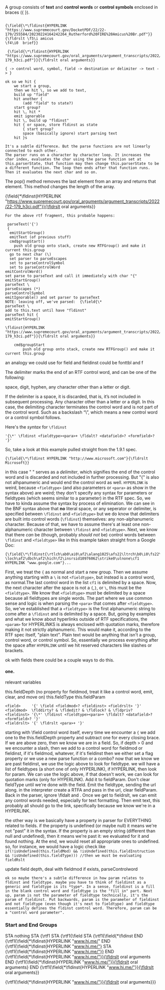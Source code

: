 A group consists of **text** and **control words** or **control symbols** enclosed in braces ({ }).  
```{\field{\*\fldinst{HYPERLINK 

{\field{\*\fldinst{HYPERLINK "https://www.supremecourt.gov/DocketPDF/22/22-179/255584/20230224164242264_Rutherford%20FIRE%20Amicus%20Br.pdf"}}{\fldrslt \f5\i amicus
\f4\i0  brief}} 

 {\field{\*\fldinst{HYPERLINK "https://www.supremecourt.gov/oral_arguments/argument_transcripts/2022/22-179_h3ci.pdf"}}{\fldrslt oral arguments}}
```

```
{ -> control word, symbol, field -> destination or delimiter -> text -> }
```
```
ok so we hit { 
    we start a group, 
    then we hit \, so we add to text, 
    build up "field"
    hit another {
        (add "field" to state?)
    start group?
    hit \, hit *
    emit ignorable
    hit \, build up "fldinst"
    hit { or space, store fldinst as state
        { start group?
        space (basically ignore) start parsing text 
    hit }s

```
```
It's a subtle difference. But the parse functions are not linearly connected to each other. 
The parser runs on a character by character loop. It increases the char index, evaluates the char using the parse function set at this.parserState, that function may then change this.parserState to be a different function. The loop then ends after that function runs. Then it evaluates the next char and so on.
```
The pop() method removes the last element from an array and returns that element. This method changes the length of the array.

 {\field{\*\fldinst{HYPERLINK "https://www.supremecourt.gov/oral_arguments/argument_transcripts/2022/22-179_h3ci.pdf"}}{\fldrslt oral arguments}}
```
For the above rtf fragment, this probable happens:

 parseText('{')
 {
  emitStartGroup()
  emitText (of previous stuff)
  cmd$groupStart()
    push old group onto stack, create new RTFGroup() and make it current this.group
  go to next char (\)
  set parser to parseEscapes
  set to parseControlSymbol
  set to parseControlWord
emitControlWord()
set parse to parseText and call it immediately with char "{"
emitStartGroup()
parseText \
parseEscapes (*) 
parseControlSymbol
emitIgnorable() and set parser to parseText
NOTE: leaving off, we've parsed:  {\field{\*
parseText \
add to this.text until have "fldinst"
parseText hit {
emitStartGroup()

\fldinst{HYPERLINK "https://www.supremecourt.gov/oral_arguments/argument_transcripts/2022/22-179_h3ci.pdf"}}{\fldrslt oral arguments}}
    
    cmd$groupStart
        push old group onto stack, create new RTFGroup() and make it current this.group
``` 

an analogy we could use for field and fieldinst could be fonttbl and f

The delimiter marks the end of an RTF control word, and can be one of the following:

space, digit, hyphen, any character other than a letter or digit.

If the delimiter is a space, it is discarded, that is, it’s not included in subsequent processing.
Any character other than a letter or a digit. In this case, the delimiting character terminates the control word and is not part of the control word. Such as a backslash “\”, which means a new control word or a control symbol follows.

Here's the *syntax* for `\fldinst`

` '{\*' \fldinst <fieldtype><para>+ \fldalt? <datafield>? <formfield>? '}' `

So, take a look at this example pulled straight from the 1.9.1 spec. 

` {\field{\*\fldinst HYPERLINK "http://www.microsoft.com"}{\fldrslt Microsoft}} `  

in this case " "  serves as a *delimiter*, which signifies the end of the control word and is discarded and not included in further processing. But "{" is also not alhpanumeric and would end the control word as well. `HYPERLINK` is weird, because `<fieldtype>` (and also parameters or `<para>` as show in the syntax above) are weird; they don't specify any syntax for parameters or fieldtypes (which seems similar to a parameter) in the RTF spec. So, we have to kinda assume the syntax by process of elimination. We can see in the BNF syntax above that **no** literal space, or any seperator or delimiter, is specified between `\fldinst` and `<fieldtype>` but we do know that delimiters are built into control words (`\fldinst`) themselves: any non-alphanumeric character. Because of that, we have to assume there's at least one non-alphanumeric character between `\fldinst` and `<fieldtype>`. Next, we know that there *can* be (though, probably *should not* be) control words between `\fldinst` and `<fieldtype>` like in this example taken straight from a Google Doc: 

```
{\field{\*\fldinst{\rtlch\ab0\ai0\af2\alang1025\afs22\ltrch\b0\i0\fs22\lang1033\langnp1033\langfe1033\langfenp1033
\loch\af2\dbch\af2\hich\f2\insrsid10976062\strike0\ulnone\cf1 HYPERLINK "www.google.com"}...
```

First, we treat the `{` as normal and start a new group. Then we assume anything starting with a `\` is not `<fieldtype>`, but instead is a control word, as normal.The last control word in the list `cf1` is delimited by a space. Now, the next character after the space is not a `{`,`}`, or `\`, this must be the `<fieldtype>`. We know that `<fieldtype>` must be delimited by a space because all fieldtypes are single words. The part where we use common sense and logic is when parsing the `<para>` that comes after `<fieldtype>`. So, we've established that a `<fieldtype>` is the first alphanumeric string to come after a `\fldinst` and is delimited by a space. But, going by examples and what we know about hyperlinks outside of RTF specifications, the `<param>` for HYPERLINKS is always enclosed with quotation marks, therefore making it not strictly alphanumeric. This would make it, according to the RTF spec itself, "plain text". Plain text would be anything that isn't a group, control word, or control symbol. So, essentially we process everything after the space after `HYPERLINK` until we hit reserved characters like slashes or brackets.

ok with fields there could be a couple ways to do this. 


#### one.

relevant variables

this.fieldDepth
(no property for fieldmod, treat it like a control word, emit, clear, and move on)
this.fieldType
this.fieldParam

```text
<field>	    '{' \field <fieldmod>? <fieldinst> <fieldrslt> '}'
<fieldmod>	\flddirty? & \fldedit? & \fldlock? & \fldpriv?
<fieldinst>	'{\*' \fldinst <fieldtype><para>+ \fldalt? <datafield>? <formfield>? '}'
<fieldrslt>	'{' \fldrslt <para>+ '}'
```

starting with \field control word itself, every time we encounter a `{` we add one to the this.fieldDepth property and subtract one for every closing brace. If we are above zero, then we know we are in a field. So, if depth > 0 and we encounter a slash, then we add to a control word for fieldmod or fieldinst, if it's fieldmod, whatever, if it's fieldinst then we either set a flag property or we use a new parse function or a combo? now that we know we are past fieldinst, we use the logic above to look for fieldtype. we will have a list of fieldtypes (a short one of only HYPERLINK), if HYPERLINK, then look for param. We can use the logic above, if that doesn't work, we can look for quotation marks (only for HYPERLINK). Add it to fieldParam. Don't clear fieldType until we're done with the field. Emit the fieldtype, sending the url along. in the interpreter create a RTFA and pass in the url, clear fieldParam. Back in the parser, ignore \fldalt <datafield> and <formfield>. Once we get to fieldrslt, we can emit any control words needed, especially for text formatting. Then emit text, this probably all should go to the link, specifically because we know we're in a HYPERLINK. 

the other way is we basically have a property in parser for EVERYTHING related to fields. if the property is undefined (or maybe null) it means we're not "past" it in the syntax. If the property is an empty string (different than null and undefined), then it means we're past it: we evaluated for it and found nothing. At the end, we would reset all appropriate ones to undefined. so, for instance, we would have a logic check like `if(!isUndefined(this.fieldMod) && !isUndefined(this.fieldInstruction && !isUndefined(this.fieldType))) //then we must be evaluating fieldRslt`

update field depth, deal with fieldmod if exists, parseControlword

`ok so maybe there's a subtle difference in how param relates to fldinst and fieldtype. maybe you have to think of fieldinst as a generic and fieldtype is its *type*. In a sense, fieldinst is a fill in the blank control word and fieldtype is the "fill in" part. Next up, param is not the parameter of fieldtype technically, it's the param of fieldinst. Put backwards, param is the parameter of fieldinst and not fieldtype (even though it's next to fieldtype) and fieldtype essentially defines the fldinst control word. Therefore, param can be a "control word parameter".`

### Start and End Groups

STA nothing
STA {\rtf1
STA {\rtf1{\field
STA {\rtf1{\field{\*\fldinst
END {\rtf1{\field{\*\fldinst{HYPERLINK "www.hi.me/"
END {\rtf1{\field{\*\fldinst{HYPERLINK "www.hi.me/"}
STA {\rtf1{\field{\*\fldinst{HYPERLINK "www.hi.me/"}}
END {\rtf1{\field{\*\fldinst{HYPERLINK "www.hi.me/"}}{\fldrslt oral arguments
END {\rtf1{\field{\*\fldinst{HYPERLINK "www.hi.me/"}}{\fldrslt oral arguments}
END {\rtf1{\field{\*\fldinst{HYPERLINK "www.hi.me/"}}{\fldrslt oral arguments}}

{\rtf1{\field{\*\fldinst{HYPERLINK "www.hi.me/"}}{\fldrslt oral arguments}}}



